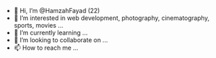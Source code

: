 - 👋 Hi, I’m @HamzahFayad (22)
- 👀 I’m interested in web development, photography, cinematography, sports, movies ...
- 🌱 I’m currently learning ...
- 💞️ I’m looking to collaborate on ...
- 📫 How to reach me ...

<!---
HamzahFayad/HamzahFayad is a ✨ special ✨ repository because its `README.md` (this file) appears on your GitHub profile.
You can click the Preview link to take a look at your changes.
--->
